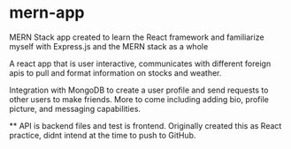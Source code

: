 # mern-app
MERN Stack app created to learn the React framework and familiarize myself with Express.js and the MERN stack as a whole

A react app that is user interactive, communicates with different foreign apis to pull and format information on stocks and weather.

Integration with MongoDB to create a user profile and send requests to other users to make friends. More to come including adding bio, profile picture, and messaging capabilities. 

** API is backend files and test is frontend. Originally created this as React practice, didnt intend at the time to push to GitHub. 
